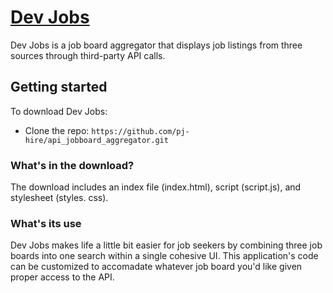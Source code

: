 # [Dev Jobs](https://secure-plateau-78861.herokuapp.com/)
Dev Jobs is a job board aggregator that displays job listings from three sources through third-party API calls.

## Getting started

To download Dev Jobs:
- Clone the repo: `https://github.com/pj-hire/api_jobboard_aggregator.git`


### What's in the download?

The download includes an index file (index.html), script (script.js), and stylesheet (styles. css).


### What's its use

Dev Jobs makes life a little bit easier for job seekers by combining three job boards into one search within a single cohesive UI. This application's code can be customized to accomadate whatever job board you'd like given proper access to the API.      

